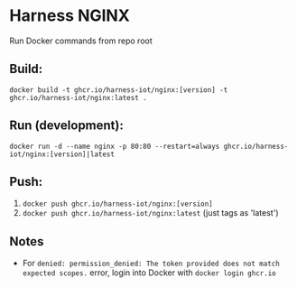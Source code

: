 # Harness NGINX

Run Docker commands from repo root

## Build:

`docker build -t ghcr.io/harness-iot/nginx:[version] -t ghcr.io/harness-iot/nginx:latest .`

## Run (development):

`docker run -d --name nginx -p 80:80 --restart=always ghcr.io/harness-iot/nginx:[version]|latest`

## Push:

1. `docker push ghcr.io/harness-iot/nginx:[version]`
2. `docker push ghcr.io/harness-iot/nginx:latest` (just tags as 'latest')

## Notes

- For `denied: permission_denied: The token provided does not match expected scopes.` error, login into Docker with `docker login ghcr.io`

